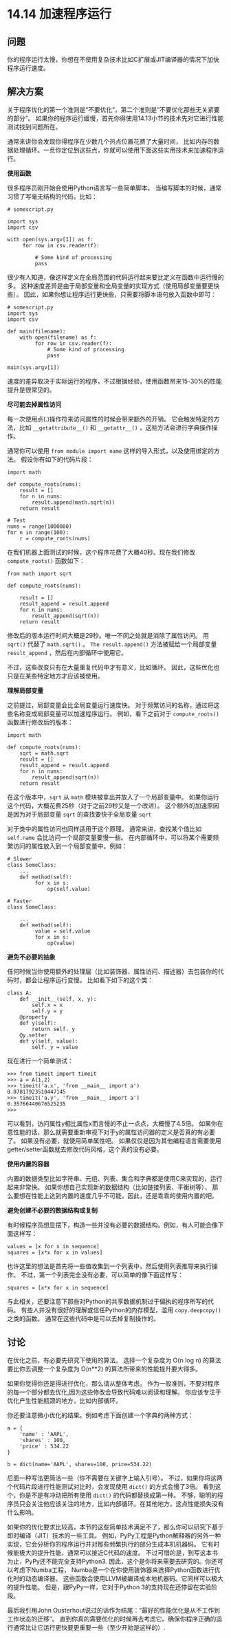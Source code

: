 # 14.14 加速程序运行

## 问题

你的程序运行太慢，你想在不使用复杂技术比如C扩展或JIT编译器的情况下加快程序运行速度。

## 解决方案

关于程序优化的第一个准则是“不要优化”，第二个准则是“不要优化那些无关紧要的部分”。 如果你的程序运行缓慢，首先你得使用14.13小节的技术先对它进行性能测试找到问题所在。

通常来讲你会发现你得程序在少数几个热点位置花费了大量时间， 比如内存的数据处理循环。一旦你定位到这些点，你就可以使用下面这些实用技术来加速程序运行。

**使用函数**

很多程序员刚开始会使用Python语言写一些简单脚本。 当编写脚本的时候，通常习惯了写毫无结构的代码，比如：

```
# somescript.py

import sys
import csv

with open(sys.argv[1]) as f:
     for row in csv.reader(f):

         # Some kind of processing
         pass
```

很少有人知道，像这样定义在全局范围的代码运行起来要比定义在函数中运行慢的多。 这种速度差异是由于局部变量和全局变量的实现方式（使用局部变量要更快些）。 因此，如果你想让程序运行更快些，只需要将脚本语句放入函数中即可：

```
# somescript.py
import sys
import csv

def main(filename):
    with open(filename) as f:
         for row in csv.reader(f):
             # Some kind of processing
             pass

main(sys.argv[1])
```

速度的差异取决于实际运行的程序，不过根据经验，使用函数带来15-30%的性能提升是很常见的。

**尽可能去掉属性访问**

每一次使用点(.)操作符来访问属性的时候会带来额外的开销。 它会触发特定的方法，比如 `__getattribute__()` 和 `__getattr__()` ，这些方法会进行字典操作操作。

通常你可以使用 `from module import name` 这样的导入形式，以及使用绑定的方法。 假设你有如下的代码片段：

```
import math

def compute_roots(nums):
    result = []
    for n in nums:
        result.append(math.sqrt(n))
    return result

# Test
nums = range(1000000)
for n in range(100):
    r = compute_roots(nums)
```

在我们机器上面测试的时候，这个程序花费了大概40秒。现在我们修改 `compute_roots()` 函数如下：

```
from math import sqrt

def compute_roots(nums):

    result = []
    result_append = result.append
    for n in nums:
        result_append(sqrt(n))
    return result
```

修改后的版本运行时间大概是29秒。唯一不同之处就是消除了属性访问。 用 `sqrt()` 代替了 `math.sqrt()` 。 `The result.append()` 方法被赋给一个局部变量 `result_append` ，然后在内部循环中使用它。

不过，这些改变只有在大量重复代码中才有意义，比如循环。 因此，这些优化也只是在某些特定地方才应该被使用。

**理解局部变量**

之前提过，局部变量会比全局变量运行速度快。 对于频繁访问的名称，通过将这些名称变成局部变量可以加速程序运行。 例如，看下之前对于 `compute_roots()` 函数进行修改后的版本：

```
import math

def compute_roots(nums):
    sqrt = math.sqrt
    result = []
    result_append = result.append
    for n in nums:
        result_append(sqrt(n))
    return result
```

在这个版本中，`sqrt` 从 `math` 模块被拿出并放入了一个局部变量中。 如果你运行这个代码，大概花费25秒（对于之前29秒又是一个改进）。 这个额外的加速原因是因为对于局部变量 `sqrt` 的查找要快于全局变量 `sqrt`

对于类中的属性访问也同样适用于这个原理。 通常来讲，查找某个值比如 `self.name` 会比访问一个局部变量要慢一些。 在内部循环中，可以将某个需要频繁访问的属性放入到一个局部变量中。例如：

```
# Slower
class SomeClass:
    ...
    def method(self):
         for x in s:
             op(self.value)

# Faster
class SomeClass:

    ...
    def method(self):
         value = self.value
         for x in s:
             op(value)
```

**避免不必要的抽象**

任何时候当你使用额外的处理层（比如装饰器、属性访问、描述器）去包装你的代码时，都会让程序运行变慢。 比如看下如下的这个类：

```
class A:
    def __init__(self, x, y):
        self.x = x
        self.y = y
    @property
    def y(self):
        return self._y
    @y.setter
    def y(self, value):
        self._y = value
```

现在进行一个简单测试：

```
>>> from timeit import timeit
>>> a = A(1,2)
>>> timeit('a.x', 'from __main__ import a')
0.07817923510447145
>>> timeit('a.y', 'from __main__ import a')
0.35766440676525235
>>>
```

可以看到，访问属性y相比属性x而言慢的不止一点点，大概慢了4.5倍。 如果你在意性能的话，那么就需要重新审视下对于y的属性访问器的定义是否真的有必要了。 如果没有必要，就使用简单属性吧。 如果仅仅是因为其他编程语言需要使用getter/setter函数就去修改代码风格，这个真的没有必要。

**使用内置的容器**

内置的数据类型比如字符串、元组、列表、集合和字典都是使用C来实现的，运行起来非常快。 如果你想自己实现新的数据结构（比如链接列表、平衡树等）， 那么要想在性能上达到内置的速度几乎不可能，因此，还是乖乖的使用内置的吧。

**避免创建不必要的数据结构或复制**

有时候程序员想显摆下，构造一些并没有必要的数据结构。例如，有人可能会像下面这样写：

```
values = [x for x in sequence]
squares = [x*x for x in values]
```

也许这里的想法是首先将一些值收集到一个列表中，然后使用列表推导来执行操作。 不过，第一个列表完全没有必要，可以简单的像下面这样写：

```
squares = [x*x for x in sequence]
```

与此相关，还要注意下那些对Python的共享数据机制过于偏执的程序所写的代码。 有些人并没有很好的理解或信任Python的内存模型，滥用 `copy.deepcopy()` 之类的函数。 通常在这些代码中是可以去掉复制操作的。

## 讨论

在优化之前，有必要先研究下使用的算法。 选择一个复杂度为 O(n log n) 的算法要比你去调整一个复杂度为 O(n**2) 的算法所带来的性能提升要大得多。

如果你觉得你还是得进行优化，那么请从整体考虑。 作为一般准则，不要对程序的每一个部分都去优化,因为这些修改会导致代码难以阅读和理解。 你应该专注于优化产生性能瓶颈的地方，比如内部循环。

你还要注意微小优化的结果。例如考虑下面创建一个字典的两种方式：

```
a = {
    'name' : 'AAPL',
    'shares' : 100,
    'price' : 534.22
}

b = dict(name='AAPL', shares=100, price=534.22)
```

后面一种写法更简洁一些（你不需要在关键字上输入引号）。 不过，如果你将这两个代码片段进行性能测试对比时，会发现使用 `dict()` 的方式会慢了3倍。 看到这个，你是不是有冲动把所有使用 `dict()` 的代码都替换成第一种。 不够，聪明的程序员只会关注他应该关注的地方，比如内部循环。在其他地方，这点性能损失没有什么影响。

如果你的优化要求比较高，本节的这些简单技术满足不了，那么你可以研究下基于即时编译（JIT）技术的一些工具。 例如，PyPy工程是Python解释器的另外一种实现，它会分析你的程序运行并对那些频繁执行的部分生成本机机器码。 它有时候能极大的提升性能，通常可以接近C代码的速度。 不过可惜的是，到写这本书为止，PyPy还不能完全支持Python3. 因此，这个是你将来需要去研究的。你还可以考虑下Numba工程， Numba是一个在你使用装饰器来选择Python函数进行优化时的动态编译器。 这些函数会使用LLVM被编译成本地机器码。它同样可以极大的提升性能。 但是，跟PyPy一样，它对于Python 3的支持现在还停留在实验阶段。

最后我引用John Ousterhout说过的话作为结尾：“最好的性能优化是从不工作到工作状态的迁移”。 直到你真的需要优化的时候再去考虑它。确保你程序正确的运行通常比让它运行更快要更重要一些（至少开始是这样的）.